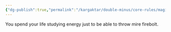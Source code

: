 ```yaml
---
{"dg-publish":true,"permalink":"/kargaktar/double-minus/core-rules/magic/arcane/"}
---
```


You spend your life studying energy just to be able to throw mire firebolt.